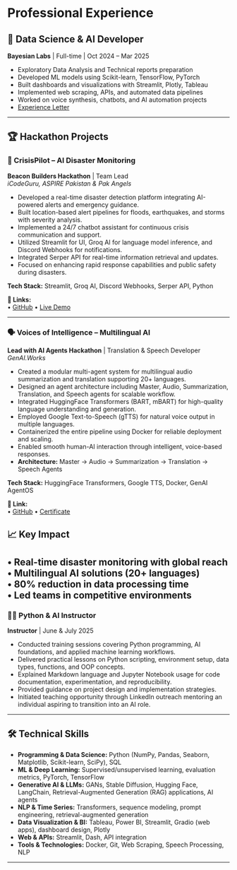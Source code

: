 # Professional Experience

## 💼 Data Science & AI Developer
**Bayesian Labs** | Full-time | Oct 2024 – Mar 2025

- Exploratory Data Analysis and Technical reports preparation
- Developed ML models using Scikit-learn, TensorFlow, PyTorch
- Built dashboards and visualizations with Streamlit, Plotly, Tableau
- Implemented web scraping, APIs, and automated data pipelines
- Worked on voice synthesis, chatbots, and AI automation projects
- [Experience Letter](https://drive.google.com/file/d/1ER8QFtripwB8LbRMXBNYCh0xhYjowF4S/view)
---

## 🏆 Hackathon Projects

### 🚨 CrisisPilot – AI Disaster Monitoring  
**Beacon Builders Hackathon** | Team Lead  
*iCodeGuru, ASPIRE Pakistan & Pak Angels*

- Developed a real-time disaster detection platform integrating AI-powered alerts and emergency guidance.  
- Built location-based alert pipelines for floods, earthquakes, and storms with severity analysis.  
- Implemented a 24/7 chatbot assistant for continuous crisis communication and support.  
- Utilized Streamlit for UI, Groq AI for language model inference, and Discord Webhooks for notifications.  
- Integrated Serper API for real-time information retrieval and updates.  
- Focused on enhancing rapid response capabilities and public safety during disasters.

**Tech Stack:** Streamlit, Groq AI, Discord Webhooks, Serper API, Python

**🔗 Links:**  
• [GitHub](https://github.com/marianadeem755/CrisisPilot-Global-Disaster-Swift-Response-Assistant) • [Live Demo](https://crisis-alert-pilot.streamlit.app/)

---

### 🗣️ Voices of Intelligence – Multilingual AI  
**Lead with AI Agents Hackathon** | Translation & Speech Developer  
*GenAI.Works*

- Created a modular multi-agent system for multilingual audio summarization and translation supporting 20+ languages.  
- Designed an agent architecture including Master, Audio, Summarization, Translation, and Speech agents for scalable workflow.  
- Integrated HuggingFace Transformers (BART, mBART) for high-quality language understanding and generation.  
- Employed Google Text-to-Speech (gTTS) for natural voice output in multiple languages.  
- Containerized the entire pipeline using Docker for reliable deployment and scaling.  
- Enabled smooth human-AI interaction through intelligent, voice-based responses.
- **Architecture:** Master → Audio → Summarization → Translation → Speech Agents  

**Tech Stack:** HuggingFace Transformers, Google TTS, Docker, GenAI AgentOS

**🔗 Link:**  
• [GitHub](https://github.com/marianadeem755/Lead-with-Ai-Agent-Hackathon)
• [Certificate](https://drive.google.com/file/d/1Zp5mHQmDo-9LTaJEiokdJ96AlqnbJ3TL/view)
## 📈 Key Impact
• Real-time disaster monitoring with global reach  
• Multilingual AI solutions (20+ languages)  
• 80% reduction in data processing time  
• Led teams in competitive environments
---

### 👩‍🏫 Python & AI Instructor  
**Instructor** | June & July 2025  

- Conducted training sessions covering Python programming, AI foundations, and applied machine learning workflows.  
- Delivered practical lessons on Python scripting, environment setup, data types, functions, and OOP concepts.  
- Explained Markdown language and Jupyter Notebook usage for code documentation, experimentation, and reproducibility.  
- Provided guidance on project design and implementation strategies.  
- Initiated teaching opportunity through LinkedIn outreach mentoring an individual aspiring to transition into an AI role.
--- 


## 🛠️ Technical Skills
- **Programming & Data Science:** Python (NumPy, Pandas, Seaborn, Matplotlib, Scikit-learn, SciPy), SQL  
- **ML & Deep Learning:** Supervised/unsupervised learning, evaluation metrics, PyTorch, TensorFlow  
- **Generative AI & LLMs:** GANs, Stable Diffusion, Hugging Face, LangChain, Retrieval-Augmented Generation (RAG) applications, AI agents  
- **NLP & Time Series:** Transformers, sequence modeling, prompt engineering, retrieval-augmented generation  
- **Data Visualization & BI:** Tableau, Power BI, Streamlit, Gradio (web apps), dashboard design, Plotly  
- **Web & APIs:** Streamlit, Dash, API integration  
- **Tools & Technologies:** Docker, Git, Web Scraping, Speech Processing, NLP  
---

